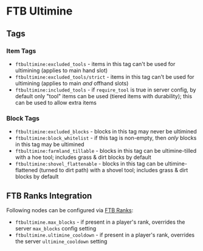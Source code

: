 # FTB Ultimine

## Tags

### Item Tags

* `ftbultimine:excluded_tools` - items in this tag can't be used for ultimining (applies to main hand slot)
* `ftbultimine:excluded_tools/strict` - items in this tag can't be used for ultimining (applies to main _and_ offhand slots)
* `ftbultimine:included_tools` - if `require_tool` is true in server config, by default only "tool" items can be used (tiered items with durability); this can be used to allow extra items

### Block Tags

* `ftbultimine:excluded_blocks` - blocks in this tag may never be ultimined
* `ftbultimine:block_whitelist` - if this tag is non-empty, then _only_ blocks in this tag may be ultimined
* `ftbultimine:farmland_tillable` - blocks in this tag can be ultimine-tilled with a hoe tool; includes grass & dirt blocks by default
* `ftbultimine:shovel_flattenable` - blocks in this tag can be ultimine-flattened (turned to dirt path) with a shovel tool; includes grass & dirt blocks by default

## FTB Ranks Integration

Following nodes can be configured via [FTB Ranks](https://www.curseforge.com/minecraft/mc-mods/ftb-ranks-forge):

* `ftbultimine.max_blocks` - if present in a player's rank, overrides the server `max_blocks` config setting
* `ftbultimine.ultimine_cooldown` - if present in a player's rank, overrides the server `ultimine_cooldown` setting
